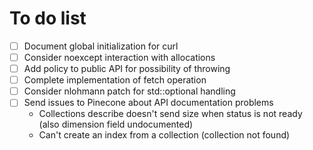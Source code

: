 # To do list

- [ ] Document global initialization for curl
- [ ] Consider noexcept interaction with allocations
- [ ] Add policy to public API for possibility of throwing
- [ ] Complete implementation of fetch operation
- [ ] Consider nlohmann patch for std::optional handling
- [ ] Send issues to Pinecone about API documentation problems
  - Collections describe doesn't send size when status is not ready (also dimension field undocumented)
  - Can't create an index from a collection (collection not found)
